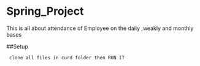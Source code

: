 # Spring_Project
This is all about attendance of Employee on the daily ,weakly and  monthly bases 

##Setup

     clone all files in curd folder then RUN IT
